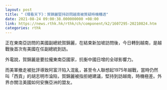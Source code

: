 ```yaml
---
layout: post
title: "《環看天下》：賀錦麗堅持訪問越南被質疑時機糟透"
date: 2021-08-24 09:00:38.000000000 +08:00
link: https://news.rthk.hk/rthk/ch/component/k2/1607295-20210824.htm
categories: rthk
---
```


正在東南亞訪問的美國副總統賀錦麗，在結束新加坡訪問後，今日轉到越南，是越戰後首次有美國在任副總統到訪。

外電說，賀錦麗是要拉攏東南亞國家，抗衡中國日增的全球影響力。

而美軍撤走被批評導致阿富汗陷入混亂，甚至令人聯想起1975年越戰，當時仍然叫「西貢」的胡志明市淪陷，賀錦麗被指拒絕建議，堅持到訪越南，時機極差。外界亦關注美國如何安撫亞洲的盟友。
